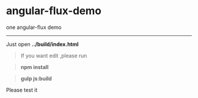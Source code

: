 # angular-flux-demo
one angular-flux demo
***
Just open **../build/index.html**
> If you want edit ,please run 

> **npm install** 

> **gulp js:build**

Please test it
